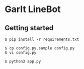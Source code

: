 # GarIt LineBot

## Getting started

```
$ pip install -r requirements.txt

$ cp config.py.sample config.py
$ vi config.py

$ python3 app.py
```
